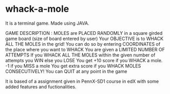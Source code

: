 # whack-a-mole

It is a terminal game.
Made using JAVA.

GAME DESCRIPTION :
  MOLES are PLACED RANDOMLY in a square girded game board (size of board entered by user)
  Your OBJECTIVE is to WHACK ALL THE MOLES in the grid! 
  You can do so by entering COORDINATES of the place where you want to WHACK
  You are given a LIMITED NUMBER OF ATTEMPTS
  If you WHACK ALL THE MOLES within the given number of attempts you WIN else you LOSE
  You get +10 score if you WHACK a mole. -1 if you MISS a mole
  You get extra score if you WHACK MOLES CONSECUTIVELY!
  You can QUIT at any point in the game

It is based of a assignment given in PennX-SD1 course in edX with some added features and fuctionalities.

